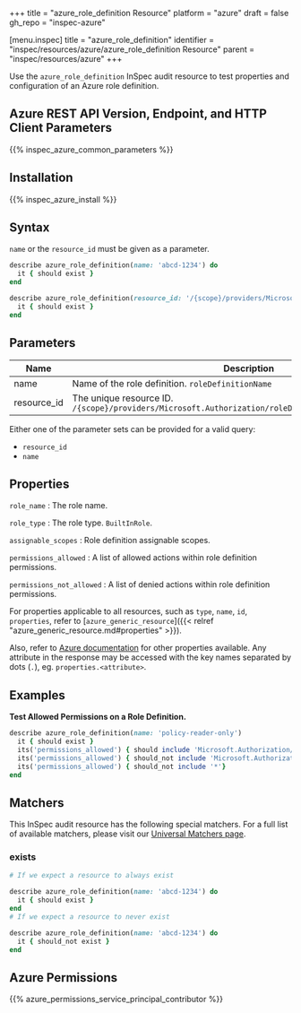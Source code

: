 +++
title = "azure_role_definition Resource"
platform = "azure"
draft = false
gh_repo = "inspec-azure"

[menu.inspec]
title = "azure_role_definition"
identifier = "inspec/resources/azure/azure_role_definition Resource"
parent = "inspec/resources/azure"
+++

Use the `azure_role_definition` InSpec audit resource to test properties and configuration of an Azure role definition.

## Azure REST API Version, Endpoint, and HTTP Client Parameters

{{% inspec_azure_common_parameters %}}

## Installation

{{% inspec_azure_install %}}

## Syntax

`name` or the `resource_id` must be given as a parameter.
```ruby
describe azure_role_definition(name: 'abcd-1234') do
  it { should exist }
end
```
```ruby
describe azure_role_definition(resource_id: '/{scope}/providers/Microsoft.Authorization/roleDefinitions/{roleDefinitionId}') do
  it { should exist }
end
```

## Parameters

| Name                                  | Description |
|---------------------------------------|-------------|
| name                                  | Name of the role definition. `roleDefinitionName` |
| resource_id                           | The unique resource ID. `/{scope}/providers/Microsoft.Authorization/roleDefinitions/{roleDefinitionId}` |

Either one of the parameter sets can be provided for a valid query:
- `resource_id`
- `name`

## Properties

`role_name`
: The role name.

`role_type`
: The role type. `BuiltInRole`.

`assignable_scopes`
: Role definition assignable scopes.

`permissions_allowed`
: A list of allowed actions within role definition permissions.

`permissions_not_allowed`
: A list of denied actions within role definition permissions.


For properties applicable to all resources, such as `type`, `name`, `id`, `properties`, refer to [`azure_generic_resource`]({{< relref "azure_generic_resource.md#properties" >}}).

Also, refer to [Azure documentation](https://docs.microsoft.com/en-us/rest/api/authorization/roledefinitions/get#roledefinition) for other properties available. 
Any attribute in the response may be accessed with the key names separated by dots (`.`), eg. `properties.<attribute>`.

## Examples

**Test Allowed Permissions on a Role Definition.**

```ruby
describe azure_role_definition(name: 'policy-reader-only')
  it { should exist }
  its('permissions_allowed') { should include 'Microsoft.Authorization/policyassignments/read'}
  its('permissions_allowed') { should_not include 'Microsoft.Authorization/policyassignments/write'}
  its('permissions_allowed') { should_not include '*'}
end
```

## Matchers

This InSpec audit resource has the following special matchers. For a full list of available matchers, please visit our [Universal Matchers page](https://www.inspec.io/docs/reference/matchers/).

### exists

```ruby
# If we expect a resource to always exist

describe azure_role_definition(name: 'abcd-1234') do
  it { should exist }
end
# If we expect a resource to never exist

describe azure_role_definition(name: 'abcd-1234') do
  it { should_not exist }
end
```

## Azure Permissions

{{% azure_permissions_service_principal_contributor %}}
